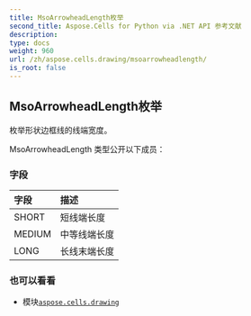 ```yaml
---
title: MsoArrowheadLength枚举
second_title: Aspose.Cells for Python via .NET API 参考文献
description:
type: docs
weight: 960
url: /zh/aspose.cells.drawing/msoarrowheadlength/
is_root: false
---
```

## MsoArrowheadLength枚举
枚举形状边框线的线端宽度。



MsoArrowheadLength 类型公开以下成员：

### 字段
|字段|描述|
| :- | :- |
| SHORT |短线端长度|
| MEDIUM |中等线端长度|
| LONG |长线末端长度|



### 也可以看看
* 模块[`aspose.cells.drawing`](..)

